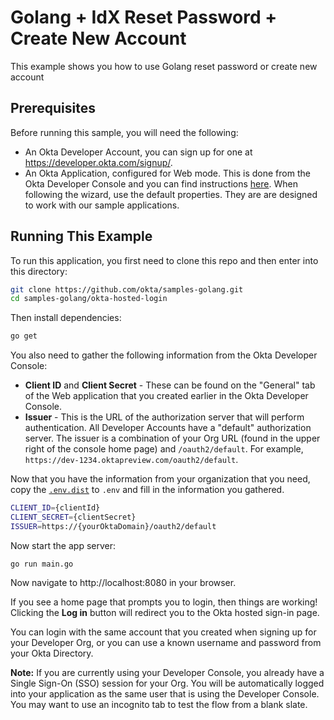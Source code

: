 # Golang + IdX Reset Password + Create New Account
This example shows you how to use Golang reset password or create new account 

## Prerequisites

Before running this sample, you will need the following:

* An Okta Developer Account, you can sign up for one at https://developer.okta.com/signup/.
* An Okta Application, configured for Web mode. This is done from the Okta Developer Console and you can find instructions [here][OIDC WEB Setup Instructions].  When following the wizard, use the default properties.  They are are designed to work with our sample applications.

## Running This Example

To run this application, you first need to clone this repo and then enter into this directory:

```bash
git clone https://github.com/okta/samples-golang.git
cd samples-golang/okta-hosted-login
```

Then install dependencies:

```bash
go get
```

You also need to gather the following information from the Okta Developer Console:

- **Client ID** and **Client Secret** - These can be found on the "General" tab of the Web application that you created earlier in the Okta Developer Console.
- **Issuer** - This is the URL of the authorization server that will perform authentication.  All Developer Accounts have a "default" authorization server.  The issuer is a combination of your Org URL (found in the upper right of the console home page) and `/oauth2/default`. For example, `https://dev-1234.oktapreview.com/oauth2/default`.

Now that you have the information from your organization that you need, copy the [`.env.dist`](.env.dist) to `.env` and fill in the information you gathered.

```bash
CLIENT_ID={clientId}
CLIENT_SECRET={clientSecret}
ISSUER=https://{yourOktaDomain}/oauth2/default
```

Now start the app server:

```
go run main.go
```

Now navigate to http://localhost:8080 in your browser.

If you see a home page that prompts you to login, then things are working!  Clicking the **Log in** button will redirect you to the Okta hosted sign-in page.

You can login with the same account that you created when signing up for your Developer Org, or you can use a known username and password from your Okta Directory.

**Note:** If you are currently using your Developer Console, you already have a Single Sign-On (SSO) session for your Org.  You will be automatically logged into your application as the same user that is using the Developer Console.  You may want to use an incognito tab to test the flow from a blank slate.

[OIDC Web Setup Instructions]: https://developer.okta.com/authentication-guide/implementing-authentication/auth-code#1-setting-up-your-application
